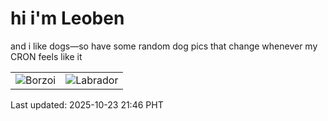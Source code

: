 # hi i'm Leoben

and i like dogs—so have some random dog pics that change whenever my CRON feels like it

|  |  |
|--------|----------|
| ![Borzoi](https://random-dog-vercel.vercel.app/api/random-borzoi?v=1761227204) | ![Labrador](https://random-dog-vercel.vercel.app/api/random-labrador?v=1761227204) |

Last updated: 2025-10-23 21:46 PHT
